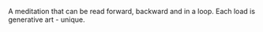 A meditation that can be read forward, backward and in a loop. Each load is generative art - unique. 

